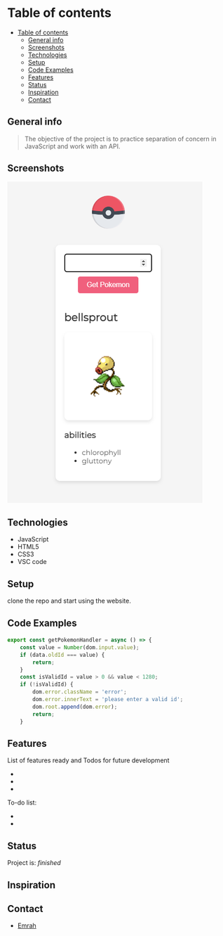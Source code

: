# Table of contents

- [Table of contents](#table-of-contents)
  - [General info](#general-info)
  - [Screenshots](#screenshots)
  - [Technologies](#technologies)
  - [Setup](#setup)
  - [Code Examples](#code-examples)
  - [Features](#features)
  - [Status](#status)
  - [Inspiration](#inspiration)
  - [Contact](#contact)

## General info

> The objective of the project is to practice separation of concern in
> JavaScript and work with an API.

## Screenshots

![screenshot](./assets/pokemon-screen.png)

## Technologies

- JavaScript
- HTML5
- CSS3
- VSC code

## Setup

clone the repo and start using the website.

## Code Examples

```js
export const getPokemonHandler = async () => {
    const value = Number(dom.input.value);
    if (data.oldId === value) {
        return;
    }
    const isValidId = value > 0 && value < 1280;
    if (!isValidId) {
        dom.error.className = 'error';
        dom.error.innerText = 'please enter a valid id';
        dom.root.append(dom.error);
        return;
    }
```

## Features

List of features ready and Todos for future development

-
-
-

To-do list:

-
-

## Status

Project is: _finished_

## Inspiration

## Contact

- [Emrah](https://github.com/emrahhko)
